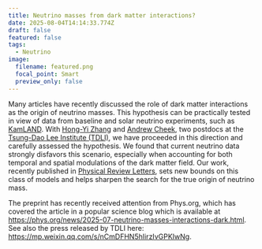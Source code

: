 ```yaml
---
title: Neutrino masses from dark matter interactions?
date: 2025-08-04T14:14:33.774Z
draft: false
featured: false
tags:
  - Neutrino
image:
  filename: featured.png
  focal_point: Smart
  preview_only: false
---
```

Many articles have recently discussed the role of dark matter interactions as the origin of neutrino masses. This hypothesis can be practically tested in view of data from baseline and solar neutrino experiments, such as [KamLAND](http://kamland.stanford.edu/). With [Hong-Yi Zhang](https://inspirehep.net/authors/1790638) and [Andrew Cheek](https://inspirehep.net/authors/1657730), two postdocs at the [Tsung-Dao Lee Institute (TDLI)](https://tdli.sjtu.edu.cn/en/), we have proceeded in this direction and carefully assessed the hypothesis. We found that current neutrino data strongly disfavors this scenario, especially when accounting for both temporal and spatial modulations of the dark matter field. Our work, recently published in [Physical Review Letters](https://journals.aps.org/prl/abstract/10.1103/wyns-m4y5), sets new bounds on this class of models and helps sharpen the search for the true origin of neutrino mass.

The preprint has recently received attention from Phys.org, which has covered the article in a popular science blog which is available at  <https://phys.org/news/2025-07-neutrino-masses-interactions-dark.html>. See also the press released by TDLI here: <https://mp.weixin.qq.com/s/nCmDFHN5hIirzIvGPKIwNg>.